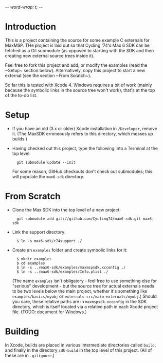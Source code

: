-*- word-wrap: t; -*-

# Introduction

This is a project containing the source for some example C externals for MaxMSP. THe project is laid out so that Cycling '74's Max 6 SDK can be fetched as a Git submodule (as opposed to starting with the SDK and then creating new external source trees inside it).

Feel free to fork this project and add, or modify the examples (read the ~Setup~ section below). Alternatively, copy this project to start a new external (see the section ~From Scratch~).

So far this is tested with Xcode 4. Windows requires a bit of work (mainly because the symbolic links in the source tree won't work); that's at the top of the to-do list.

# Setup

- If you have an old (3.x or older) Xcode installation in `/Developer`,
  remove it. (The MaxSDK erroneously refers to this directory, which
  messes up builds.)

- Having checked out this project, type the following into a Terminal at
  the top level:

        git submodule update --init

  For some reason, GitHub checkouts don't check out submodules; this
  will populate the `max6-sdk` directory.

# From Scratch

- Clone the Max SDK into the top level of a new project:

        git submodule add git://github.com/Cycling74/max6-sdk.git max6-sdk

- Link the support directory:

        $ ln -s max6-sdk/c74support ./

- Create an `examples` folder and create symbolic links for it:

        $ mkdir examples
        $ cd examples
        $ ln -s ../max6-sdk/examples/maxmspsdk.xcconfig ./
        $ ln -s ../max6-sdk/examples/Info.plist ./

  (The name `examples` isn't obligatory - feel free to use something
  else for "serious" development - but the source tree for actual
  externals needs to be two levels below the main project, whether it's
  something like `examples/basics/myobj` or
  `externals-src/main-externals/myobj`.) Should you care, these relative
  paths are in `maxmspsdk.xcconfig` in the SDK directory, which is
  itself located via a relative path in each Xcode project file. (TODO:
  document for Windows.)

# Building

In Xcode, builds are placed in various intermediate directories called `build`, and finally in the directory `sdk-build` in the top level of this project. (All of these are in `.gitignore`.)
